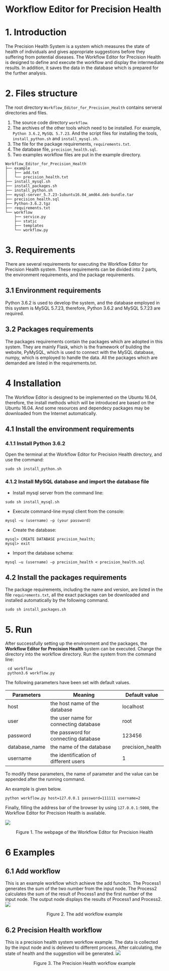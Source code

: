 # Workflow Editor for Precision Health

# 1. Introduction

The Precision Health System is a system which measures the state of health of individuals and gives appropriate suggestions before they suffering from potential diseases. The Workflow Editor for Precision Health is designed to define and execute the workflow and display the intermediate results. In addition, it saves the data in the database which is prepared for the further analysis.

# 2. Files structure

The root directory `Workflow_Editor_for_Precision_Health` contains serveral directories and files.
1. The source code directory `workflow`.
2. The archives of the other tools which need to be installed. For example, `Python 3.6.2`, `MySQL 5.7.23`. And the script files for installing the tools, `install_python.sh` and `install_mysql.sh`.
3. The file for the package requirements, `requirements.txt`. 
4. The database file, `precision_health.sql`. 
5. Two examples workflow files are put in the example directory.

```
Workflow_Editor_for_Precision_Health
├── example
│   ├── add.txt
│   └── precision_health.txt
├── install_mysql.sh
├── install_packages.sh
├── install_python.sh
├── mysql-server_5.7.23-1ubuntu16.04_amd64.deb-bundle.tar
├── precision_health.sql
├── Python-3.6.2.tgz
├── requirements.txt
└── workflow
    ├── service.py
    ├── static
    ├── templates
    └── workflow.py
```


# 3. Requirements
There are several requirements for executing the Workflow Editor for Precision Health system. These requirements can be divided into 2 parts, the environment requirements, and the package requirements.

## 3.1 Environment requirements
Python 3.6.2 is used to develop the system, and the database employed in this system is MySQL 5.7.23, therefore, Python 3.6.2 and MySQL 5.7.23 are required.

## 3.2 Packages requirements
The packages requirements contain the packages which are adopted in this system. They are mainly Flask, which is the framework of building the website, PyMySQL, which is used to connect with the MySQL database, numpy, which is employed to handle the data. All the packages which are demanded are listed in the requirements.txt.

# 4 Installation
The Workflow Editor is designed to be implemented on the Ubuntu 16.04, therefore, the install methods which will be introduced are based on the Ubuntu 16.04. And some resources and dependecy packages may be downloaded from the Internet automatically. 

## 4.1 Install the environment requirements

### 4.1.1 Install Python 3.6.2

Open the terminal at the Workflow Editor for Precision Health directory, and use the command:
```
sudo sh install_python.sh
```
### 4.1.2 Install MySQL database and import the database file

* Install mysql server from the command line:
```
sudo sh install_mysql.sh
```

* Execute command-line mysql client from the console:
```
mysql –u (username) –p (your password)
```
* Create the database:
```
mysql> CREATE DATABASE precision_health;
mysql> exit
```
* Import the database schema:
```
mysql –u (username) –p precision_health < precision_health.sql
```

## 4.2 Install the packages requirements

The package requirements, including the name and version, are listed in the file `requirements.txt`, all the exact packages can be downloaded and installed automatically by the following command.

```
sudo sh install_packages.sh
```

# 5. Run

After successfully setting up the environment and the packages, the **Workflow Editor for Precision Health** system can be executed. Change the directory into the workflow directory. Run the system from the command line:
```
 cd workflow
 python3.6 workflow.py
```

The following parameters have been set with default values. 


| Parameters | Meaning | Default value |
| -------- | -------- | -------- |
| host     | the host name of the database | localhost |
| user | the user name for connecting database | root |
| password | the password for connecting database | 123456 |
| database_name | the name of the database | precision_health |
| username| the identification of different users | 1 |


To modify these parameters, the name of parameter and the value can be appended after the running command. 

An example is given below.

```
python workflow.py host=127.0.0.1 password=111111 username=2
```
Finally, filling the address bar of the browser by using `127.0.0.1:5000`, the Workflow Editor for Precision Health is available.

![](https://i.imgur.com/QeZmno1.png)
<center>Figure 1. The webpage of the Workflow Editor for Precision Health</center>

# 6 Examples

## 6.1 Add workflow
This is an example workflow which achieve the add funciton. The Process1 generates the sum of the two number from the input node. The Process2 calculates the sum of the result of Process1 and the first number of the input node. The output node displays the results of Process1 and Process2.
![](https://i.imgur.com/edjC1GD.png)
<center>Figure 2. The add workflow example</center>

## 6.2 Precision Health workflow
This is a precision health system workflow example. The data is collected by the input node and is delieved to different process. After calculating, the state of health and the suggestion will be generated. 
![](https://i.imgur.com/h8VbNyS.png)

<center>Figure 3. The Precision Health workflow example</center>


